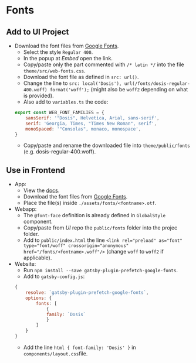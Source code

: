 # Fonts

## Add to UI Project

- Download the font files from [Google Fonts](https://fonts.google.com).
    - Select the style `Regular 400`.
    - In the popup at *Embed* open the link.
    - Copy/paste only the part commented with `/* latin */` into the file `theme/src/web-fonts.css`.
    - Download the font file as defined in `src: url()`.
    - Change the line to `src: local('Dosis'), url(/fonts/dosis-regular-400.woff) format('woff');` (might also be `woff2` depending on what is provided).
    - Also add to `variables.ts` the code:
    ```javascript
    export const WEB_FONT_FAMILIES = {
        sansSerif: '"Dosis", Helvetica, Arial, sans-serif',
        serif: 'Georgia, Times, "Times New Roman", serif',
        monoSpaced: '"Consolas", monaco, monospace',
    }
    ```
    - Copy/paste and rename the downloaded file into `theme/public/fonts` (e.g. dosis-regular-400.woff).

## Use in Frontend

- App:
    - View the [docs](https://docs.expo.io/guides/using-custom-fonts/).
    - Download the font files from [Google Fonts](https://fonts.google.com).
    - Place the file(s) inside `./assets/fonts/<fontname>.otf`.
- Webapp:
    - The `@font-face` definition is already defined in `GlobalStyle` component.
    - Copy/paste from *UI* repo the `public/fonts` folder into the projec folder.
    - Add to `public/index.html` the line `<link rel="preload" as="font" type="font/woff" crossorigin="anonymous" href="/fonts/<fontname>.woff"/>` (change `woff` to `woff2` if applicable).
- Website:
    - Run `npm install --save gatsby-plugin-prefetch-google-fonts`.
    - Add to `gatsby-config.js`:
    ```javascript
    {
        resolve: `gatsby-plugin-prefetch-google-fonts`,
        options: {
            fonts: [
                {
                family: `Dosis`
                }
            ]
        }
    }
    ```
    - Add the line `html { font-family: 'Dosis' }` in `components/layout.css`file.
